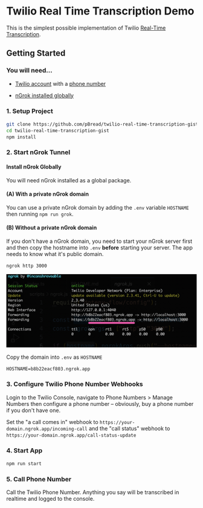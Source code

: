 # Twilio Real Time Transcription Demo

This is the simplest possible implementation of Twilio [Real-Time Transcription](https://www.twilio.com/en-us/changelog/realtime-transcriptions-is-public-beta).

## Getting Started

### You will need...

- [Twilio account](https://www.twilio.com/try-twilio) with a [phone number](https://help.twilio.com/articles/223135247-How-to-Search-for-and-Buy-a-Twilio-Phone-Number-from-Console)

- [nGrok installed globally](https://ngrok.com/docs/getting-started/)

### 1. Setup Project

```bash
git clone https://github.com/pBread/twilio-real-time-transcription-gist.git
cd twilio-real-time-transcription-gist
npm install
```

### 2. Start nGrok Tunnel

#### Install nGrok Globally

You will need nGrok installed as a global package.

#### (A) With a private nGrok domain

You can use a private nGrok domain by adding the `.env` variable `HOSTNAME` then running `npm run grok`.

#### (B) Without a private nGrok domain

If you don't have a nGrok domain, you need to start your nGrok server first and then copy the hostname into `.env` **before** starting your server. The app needs to know what it's public domain.

```bash
ngrok http 3000
```

<img src="./docs/grok.png"/>

Copy the domain into `.env` as `HOSTNAME`

```
HOSTNAME=b8b22eacf803.ngrok.app
```

### 3. Configure Twilio Phone Number Webhooks

Login to the Twilio Console, navigate to Phone Numbers > Manage Numbers then configure a phone number – obviously, buy a phone number if you don't have one.

Set the "a call comes in" webhook to `https://your-domain.ngrok.app/incoming-call` and the "call status" webhook to `https://your-domain.ngrok.app/call-status-update`

### 4. Start App

```bash
npm run start
```

### 5. Call Phone Number

Call the Twilio Phone Number. Anything you say will be transcribed in realtime and logged to the console.
